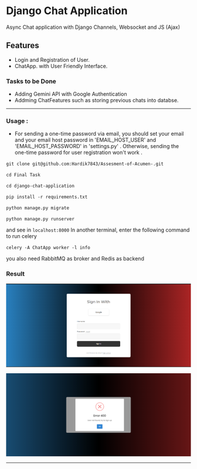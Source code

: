 # Django Chat Application
Async Chat application with Django Channels, Websocket and JS (Ajax) 

## Features
- Login and Registration of User.
- ChatApp. with User Friendly Interface.

### Tasks to be Done
- Adding Gemini API with Google Authentication
- Addming ChatFeatures such as storing previous chats into databse.

---

### Usage :
-  For sending a one-time password via email, you should set your email and your email host password in 'EMAIL_HOST_USER' and 'EMAIL_HOST_PASSWORD' in 'settings.py' . Otherwise, sending the one-time password for user registration won't work .

```
git clone git@github.com:Hardik7843/Assesment-of-Acumen-.git
```

```
cd Final Task
```

```
cd django-chat-application
```

```
pip install -r requirements.txt
```

```
python manage.py migrate
```

```
python manage.py runserver
``` 

and see in `localhost:8000`
In another terminal, enter the following command to run celery

```
celery -A ChatApp worker -l info
```

you also need RabbitMQ as broker and Redis as backend

### Result
<p align="center">
  <img src="image.png">
</p>



<p align="center">
  <img src="image-1.png">
</p>

---
